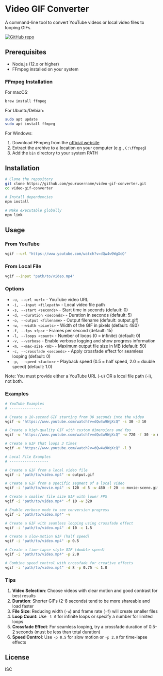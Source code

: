 # Video GIF Converter

A command-line tool to convert YouTube videos or local video files to looping GIFs.

[![GitHub repo](https://img.shields.io/badge/GitHub-Repository-blue?logo=github)](https://github.com/aaron-hogan/video-gif-converter)

## Prerequisites

- Node.js (12.x or higher)
- FFmpeg installed on your system

### FFmpeg Installation

For macOS:
```bash
brew install ffmpeg
```

For Ubuntu/Debian:
```bash
sudo apt update
sudo apt install ffmpeg
```

For Windows:
1. Download FFmpeg from the [official website](https://ffmpeg.org/download.html)
2. Extract the archive to a location on your computer (e.g., `C:\ffmpeg`)
3. Add the `bin` directory to your system PATH

## Installation

```bash
# Clone the repository
git clone https://github.com/yourusername/video-gif-converter.git
cd video-gif-converter

# Install dependencies
npm install

# Make executable globally
npm link
```

## Usage

### From YouTube

```bash
vgif --url "https://www.youtube.com/watch?v=dQw4w9WgXcQ" 
```

### From Local File

```bash
vgif --input "path/to/video.mp4"
```

### Options

- `-u, --url <url>` - YouTube video URL
- `-i, --input <filepath>` - Local video file path
- `-s, --start <seconds>` - Start time in seconds (default: 0)
- `-d, --duration <seconds>` - Duration in seconds (default: 5)
- `-o, --output <filename>` - Output filename (default: output.gif)
- `-w, --width <pixels>` - Width of the GIF in pixels (default: 480)
- `-f, --fps <fps>` - Frames per second (default: 15)
- `-l, --loops <count>` - Number of loops (0 = infinite) (default: 0)
- `-v, --verbose` - Enable verbose logging and show progress information
- `-m, --max-size <mb>` - Maximum output file size in MB (default: 50)
- `-c, --crossfade <seconds>` - Apply crossfade effect for seamless looping (default: 0)
- `-p, --speed <factor>` - Playback speed (0.5 = half speed, 2.0 = double speed) (default: 1.0)

Note: You must provide either a YouTube URL (-u) OR a local file path (-i), not both.

### Examples

```bash
# YouTube Examples
# ---------------

# Create a 10-second GIF starting from 30 seconds into the video
vgif -u "https://www.youtube.com/watch?v=dQw4w9WgXcQ" -s 30 -d 10

# Create a high-quality GIF with custom dimensions and fps
vgif -u "https://www.youtube.com/watch?v=dQw4w9WgXcQ" -w 720 -f 30 -o my-gif.gif

# Create a GIF that loops 3 times
vgif -u "https://www.youtube.com/watch?v=dQw4w9WgXcQ" -l 3

# Local File Examples
# ------------------

# Create a GIF from a local video file
vgif -i "path/to/video.mp4" -o output.gif

# Create a GIF from a specific segment of a local video
vgif -i "path/to/movie.mp4" -s 120 -d 5 -w 480 -f 20 -o movie-scene.gif 

# Create a smaller file size GIF with lower FPS
vgif -i "path/to/video.mp4" -f 10 -w 320

# Enable verbose mode to see conversion progress
vgif -i "path/to/video.mp4" -v

# Create a GIF with seamless looping using crossfade effect
vgif -i "path/to/video.mp4" -d 10 -c 1.5

# Create a slow-motion GIF (half speed)
vgif -i "path/to/video.mp4" -p 0.5

# Create a time-lapse style GIF (double speed)
vgif -i "path/to/video.mp4" -p 2.0

# Combine speed control with crossfade for creative effects
vgif -i "path/to/video.mp4" -d 8 -p 0.75 -c 1.0
```

### Tips

1. **Video Selection**: Choose videos with clear motion and good contrast for best results
2. **Duration**: Shorter GIFs (2-8 seconds) tend to be more shareable and load faster
3. **File Size**: Reducing width (`-w`) and frame rate (`-f`) will create smaller files
4. **Loop Count**: Use `-l 0` for infinite loops or specify a number for limited loops
5. **Crossfade Effect**: For seamless looping, try a crossfade duration of 0.5-2 seconds (must be less than total duration)
6. **Speed Control**: Use `-p 0.5` for slow motion or `-p 2.0` for time-lapse effects

## License

ISC